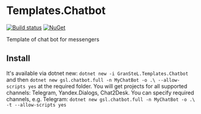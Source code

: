 # Templates.Chatbot
[![Build status](https://ci.appveyor.com/api/projects/status/qg4xlrtr32vxmrad?svg=true)](https://ci.appveyor.com/project/granstel/templates-chatbot/)
[![NuGet](https://buildstats.info/nuget/GranSteL.Templates.Chatbot)](https://www.nuget.org/packages/GranSteL.Templates.Chatbot)

Template of chat bot for messengers

Install
-------
It's available via dotnet new:
`dotnet new -i GranSteL.Templates.Chatbot`
and then `dotnet new gsl.chatbot.full -n MyChatBot -o .\ --allow-scripts yes` at the required folder. You will get projects for all supported channels: Telegram, Yandex.Dialogs, Chat2Desk. You can specify required channels, e.g. Telegram: `dotnet new gsl.chatbot.full -n MyChatBot -o .\ -t --allow-scripts yes`
